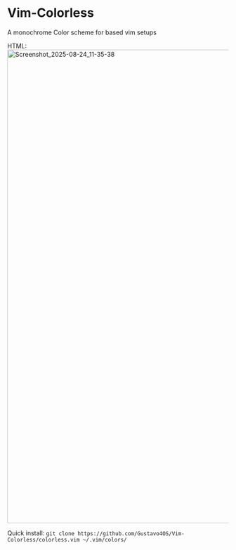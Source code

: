 # Vim-Colorless
A monochrome Color scheme for based vim setups

HTML:
<img width="1920" height="1080" alt="Screenshot_2025-08-24_11-35-38" src="https://github.com/user-attachments/assets/cc271bc5-7565-4477-a1a7-d7ef75afe6e1" />

Quick install:
``git clone https://github.com/Gustavo4OS/Vim-Colorless/colorless.vim ~/.vim/colors/``
